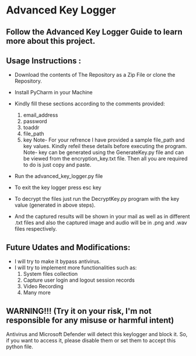 # Advanced Key Logger

## Follow the Advanced Key Logger Guide to learn more about this project.

## Usage Instructions :

- Download the contents of The Repository as a Zip File or clone the Repository.

- Install PyCharm in your Machine

- Kindly fill these sections according to the comments provided:
    1. email_address
    2. password
    3. toaddr
    4. file_path
    5. key
Note- For your refrence I have provided a sample file_path and key values. Kindly refeil these details before executing the program.
Note- key can be generated using the GenerateKey.py file and can be viewed from the encryption_key.txt file. Then all you are required to do is just copy and paste.

- Run the advanced_key_logger.py file

- To exit the key logger press esc key

- To decrypt the files just run the DecryptKey.py program with the key value (generated in above steps).

- And the captured results will be shown in your mail as well as in different .txt files and also the captured image and audio will be in .png and .wav files respectively.

## Future Udates and Modifications:
- I will try to make it bypass antivirus.
- I will try to implement more functionalities such as:
  1. System files collection
  2. Capture user login and logout session records
  3. Video Recording
  4. Many more

## WARNING!!! (Try it on your risk, I'm not responsible for any misuse or harmful intent)

Antivirus and Microsoft Defender will detect this keylogger and block it. So, if you want to access it, please disable them or set them to accept this python file.
